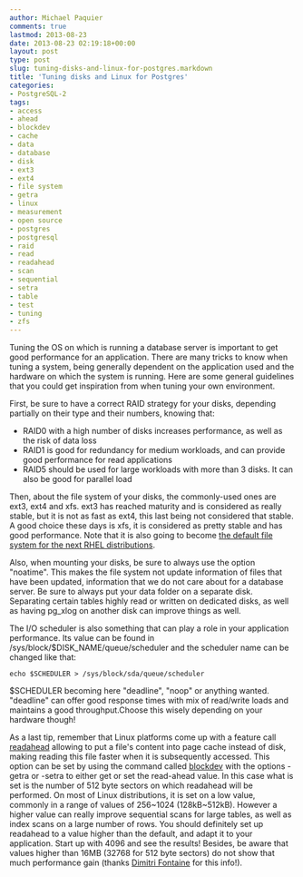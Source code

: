 ```yaml
---
author: Michael Paquier
comments: true
lastmod: 2013-08-23
date: 2013-08-23 02:19:18+00:00
layout: post
type: post
slug: tuning-disks-and-linux-for-postgres.markdown
title: 'Tuning disks and Linux for Postgres'
categories:
- PostgreSQL-2
tags:
- access
- ahead
- blockdev
- cache
- data
- database
- disk
- ext3
- ext4
- file system
- getra
- linux
- measurement
- open source
- postgres
- postgresql
- raid
- read
- readahead
- scan
- sequential
- setra
- table
- test
- tuning
- zfs
---
```


Tuning the OS on which is running a database server is important to get good performance for an application. There are many tricks to know when tuning a system, being generally dependent on the application used and the hardware on which the system is running. Here are some general guidelines that you could get inspiration from when tuning your own environment.

First, be sure to have a correct RAID strategy for your disks, depending partially on their type and their numbers, knowing that:

  * RAID0 with a high number of disks increases performance, as well as the risk of data loss
  * RAID1 is good for redundancy for medium workloads, and can provide good performance for read applications
  * RAID5 should be used for large workloads with more than 3 disks. It can also be good for parallel load

Then, about the file system of your disks, the commonly-used ones are ext3, ext4 and xfs. ext3 has reached maturity and is considered as really stable, but it is not as fast as ext4, this last being not considered that stable. A good choice these days is xfs, it is considered as pretty stable and has good performance. Note that it is also going to become [the default file system for the next RHEL distributions](http://www.serverwatch.com/server-news/where-is-red-hat-enterprise-linux-7.html).

Also, when mounting your disks, be sure to always use the option "noatime". This makes the file system not update information of files that have been updated, information that we do not care about for a database server. Be sure to always put your data folder on a separate disk. Separating certain tables highly read or written on dedicated disks, as well as having pg\_xlog on another disk can improve things as well.

The I/O scheduler is also something that can play a role in your application performance. Its value can be found in /sys/block/$DISK\_NAME/queue/scheduler and the scheduler name can be changed like that:

    echo $SCHEDULER > /sys/block/sda/queue/scheduler

$SCHEDULER becoming here "deadline", "noop" or anything wanted. "deadline" can offer good response times with mix of read/write loads and maintains a good throughput.Choose this wisely depending on your hardware though!

As a last tip, remember that Linux platforms come up with a feature call [readahead](http://linux.die.net/man/2/readahead) allowing to put a file's content into page cache instead of disk, making reading this file faster when it is subsequently accessed. This option can be set by using the command called [blockdev](http://linuxcommand.org/man_pages/blockdev8.html) with the options -getra or -setra to either get or set the read-ahead value. In this case what is set is the number of 512 byte sectors on which readahead will be performed. On most of Linux distributions, it is set on a low value, commonly in a range of values of 256~1024 (128kB~512kB). However a higher value can really improve sequential scans for large tables, as well as index scans on a large number of rows. You should definitely set up readahead to a value higher than the default, and adapt it to your application. Start up with 4096 and see the results! Besides, be aware that values higher than 16MB (32768 for 512 byte sectors) do not show that much performance gain (thanks [Dimitri Fontaine](https://twitter.com/tapoueh) for this info!).
